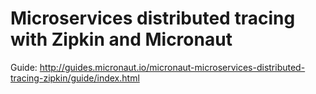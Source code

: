 # Microservices distributed tracing with Zipkin and Micronaut #

Guide: http://guides.micronaut.io/micronaut-microservices-distributed-tracing-zipkin/guide/index.html

